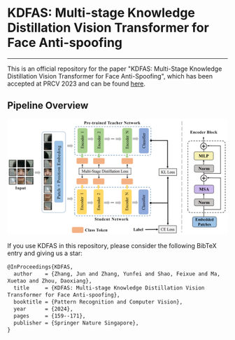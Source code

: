 # KDFAS: Multi-stage Knowledge Distillation Vision Transformer for Face Anti-spoofing

---
This is an official repository for the paper "KDFAS: Multi-Stage Knowledge Distillation Vision Transformer for Face Anti-Spoofing", which has been accepted at PRCV 2023 and can be found [here](https://link.springer.com/chapter/10.1007/978-981-99-8469-5_13).

## Pipeline Overview
![overview](images/framework.png)

If you use KDFAS in this repository, please consider the following BibTeX entry and giving us a star:
```
@InProceedings{KDFAS,
  author    = {Zhang, Jun and Zhang, Yunfei and Shao, Feixue and Ma, Xuetao and Zhou, Daoxiang},
  title     = {KDFAS: Multi-stage Knowledge Distillation Vision Transformer for Face Anti-spoofing},
  booktitle = {Pattern Recognition and Computer Vision},
  year      = {2024},
  pages     = {159--171},
  publisher = {Springer Nature Singapore},
}
```
